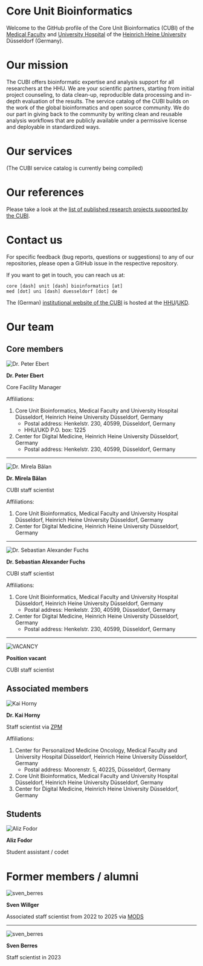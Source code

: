 # Core Unit Bioinformatics

Welcome to the GitHub profile of the Core Unit Bioinformatics (CUBI) of the
[Medical Faculty](https://www.medizin.hhu.de/en/) and [University Hospital](https://www.uniklinik-duesseldorf.de/)
of the [Heinrich Heine University](https://www.hhu.de/en/) Düsseldorf (Germany).

# Our mission

The CUBI offers bioinformatic expertise and analysis support for all researchers at the HHU. We are your scientific partners, starting from initial
project counseling, to data clean-up, reproducible data processing and in-depth evaluation of the results. The service catalog of the CUBI builds
on the work of the global bioinformatics and open source community. We do our part in giving back to the community by writing clean and reusable
analysis workflows that are publicly available under a permissive license and deployable in standardized ways.

# Our services

(The CUBI service catalog is currently being compiled)

# Our references

Please take a look at the
[list of published research projects supported by the CUBI](/publications/publications.md).


# Contact us

For specific feedback (bug reports, questions or suggestions) to any of our repositories, please open a GitHub issue in the respective repository.

If you want to get in touch, you can reach us at:

```
core [dash] unit [dash] bioinformatics [at]
med [dot] uni [dash] duesseldorf [dot] de
```

The (German) [institutional website of the CUBI](https://www.uniklinik-duesseldorf.de/patienten-besucher/klinikeninstitutezentren/institut-fuer-medizinische-biometrie-und-bioinformatik/core-unit-bioinformatik)
is hosted at the
[HHU](https://www.hhu.de/en/)/[UKD](https://www.uniklinik-duesseldorf.de).

# Our team

## Core members

![Dr. Peter Ebert](https://github.com/core-unit-bioinformatics/.github/raw/main/img/staff/pebert_cr.jpg)

**Dr. Peter Ebert**

Core Facility Manager

Affiliations:
1. Core Unit Bioinformatics, Medical Faculty and University Hospital Düsseldorf, Heinrich Heine University Düsseldorf, Germany
    * Postal address: Henkelstr. 230, 40599, Düsseldorf, Germany
    * HHU/UKD P.O. box: 1225
2. Center for Digital Medicine, Heinrich Heine University Düsseldorf, Germany
    * Postal address: Henkelstr. 230, 40599, Düsseldorf, Germany

---

![Dr. Mirela Bălan](https://github.com/core-unit-bioinformatics/.github/raw/main/img/staff/mbalan.png)

**Dr. Mirela Bălan**

CUBI staff scientist

Affiliations:
1. Core Unit Bioinformatics, Medical Faculty and University Hospital Düsseldorf, Heinrich Heine University Düsseldorf, Germany
2. Center for Digital Medicine, Heinrich Heine University Düsseldorf, Germany

---

![Dr. Sebastian Alexander Fuchs](https://github.com/core-unit-bioinformatics/.github/blob/main/img/staff/sfuchs_cr.jpg)

**Dr. Sebastian Alexander Fuchs**

CUBI staff scientist

Affiliations:
1. Core Unit Bioinformatics, Medical Faculty and University Hospital Düsseldorf, Heinrich Heine University Düsseldorf, Germany
    * Postal address: Henkelstr. 230, 40599, Düsseldorf, Germany
2. Center for Digital Medicine, Heinrich Heine University Düsseldorf, Germany
    * Postal address: Henkelstr. 230, 40599, Düsseldorf, Germany

---

![VACANCY](https://github.com/core-unit-bioinformatics/.github/raw/main/img/icon_female.png)

**Position vacant**

CUBI staff scientist


## Associated members

![Kai Horny](https://github.com/core-unit-bioinformatics/.github/raw/main/img/staff/khorny_cr.jpg)

**Dr. Kai Horny**

Staff scientist via [ZPM](https://dnpm.de/de/zentren-des-dnpm/zpm-duesseldorf/)

Affiliations:
1. Center for Personalized Medicine Oncology, Medical Faculty and University Hospital Düsseldorf, Heinrich Heine University Düsseldorf, Germany
    * Postal address: Moorenstr. 5, 40225, Düsseldorf, Germany
2. Core Unit Bioinformatics, Medical Faculty and University Hospital Düsseldorf, Heinrich Heine University Düsseldorf, Germany
3. Center for Digital Medicine, Heinrich Heine University Düsseldorf, Germany


## Students

![Aliz Fodor](https://github.com/core-unit-bioinformatics/.github/raw/main/img/staff/alizfodor_cr.jpg)

**Aliz Fodor**

Student assistant / codet


# Former members / alumni

![sven_berres](https://github.com/core-unit-bioinformatics/.github/raw/main/img/staff/swillger_cr.bw.jpg)

**Sven Willger**

Associated staff scientist from 2022 to 2025 via [MODS](https://https://www.mods.hhu.de/en/)

---

![sven_berres](https://github.com/core-unit-bioinformatics/.github/raw/main/img/staff/sberres_cr.bw.jpg)

**Sven Berres**

Staff scientist in 2023
